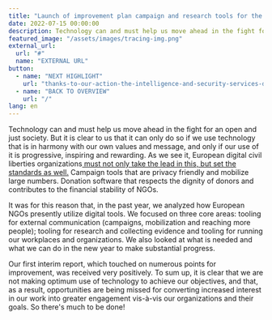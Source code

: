```yaml
---
title: "Launch of improvement plan campaign and research tools for the field of digital rights"
date: 2022-07-15 00:00:00
description: Technology can and must help us move ahead in the fight for an open and just society.
featured_image: "/assets/images/tracing-img.png"
external_url:
  url: "#"
  name: "EXTERNAL URL"
button:
  - name: "NEXT HIGHLIGHT"
    url: "thanks-to-our-action-the-intelligence-and-security-services-deleted-the-data-of-millions"
  - name: "BACK TO OVERVIEW"
    url: "/"
lang: en
---
```


Technology can and must help us move ahead in the fight for an open and just society. But it is clear to us that it can only do so if we use technology that is in harmony with our own values and message, and only
if our use of it is progressive, inspiring and rewarding. As we see it, European digital civil liberties organizations[ must not only take the lead in this, but set the standards as well.](../../../../../Users/nick/Desktop/Evelyn/eu-tooling.bitsoffreedom.nl) Campaign tools that are privacy friendly and mobilize large numbers. Donation software that respects the dignity of donors and contributes to the financial stability of NGOs.

It was for this reason that, in the past year, we analyzed how European NGOs presently utilize digital tools. We focused on three core areas: tooling for external communication (campaigns, mobilization and reaching more people); tooling for research and collecting evidence and tooling for running our workplaces and organizations. We also looked at what is needed and what we can do in the new year to make substantial progress.

Our first interim report, which touched on numerous points for improvement, was received very positively. To sum up, it is clear that we are not making optimum use of technology to achieve our objectives, and that, as a result, opportunities are being missed for converting increased interest in our work into greater engagement vis-à-vis our organizations and their goals. So there's much to be done!